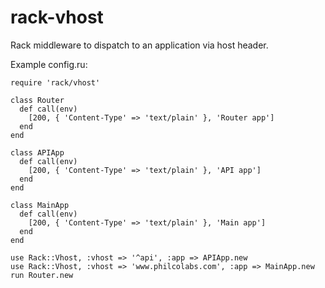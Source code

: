 rack-vhost
==========

Rack middleware to dispatch to an application via host header.

Example config.ru:

    require 'rack/vhost'

    class Router
      def call(env)
        [200, { 'Content-Type' => 'text/plain' }, 'Router app']
      end
    end

    class APIApp
      def call(env)
        [200, { 'Content-Type' => 'text/plain' }, 'API app']
      end
    end

    class MainApp
      def call(env)
        [200, { 'Content-Type' => 'text/plain' }, 'Main app']
      end
    end

    use Rack::Vhost, :vhost => '^api', :app => APIApp.new
    use Rack::Vhost, :vhost => 'www.philcolabs.com', :app => MainApp.new
    run Router.new
